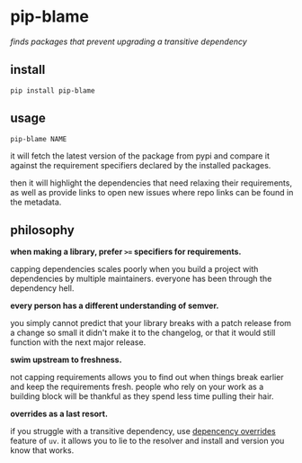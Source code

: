 # pip-blame

*finds packages that prevent upgrading a transitive dependency*

## install

```
pip install pip-blame
```

## usage

```
pip-blame NAME
```

it will fetch the latest version of the package from pypi and compare it against the requirement specifiers declared by the installed packages.

then it will highlight the dependencies that need relaxing their requirements, as well as provide links to open new issues where repo links can be found in the metadata.

## philosophy

**when making a library, prefer `>=` specifiers for requirements.**

capping dependencies scales poorly when you build a project with dependencies by multiple maintainers. everyone has been through the dependency hell. 

**every person has a different understanding of semver.**

you simply cannot predict that your library breaks with a patch release from a change so small it didn't make it to the changelog, or that it would still function with the next major release.

**swim upstream to freshness.**

not capping requirements allows you to find out when things break earlier and keep the requirements fresh.
people who rely on your work as a building block will be thankful as they spend less time pulling their hair.

**overrides as a last resort.**

if you struggle with a transitive dependency, use [depencency overrides](https://github.com/astral-sh/uv?tab=readme-ov-file#dependency-overrides) feature of `uv`. it allows you to lie to the resolver and install and version you know that works.
